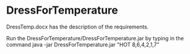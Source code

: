 # DressForTemperature
DressTemp.docx has the description of the requirements.

Run the DressForTemperature/DressForTemperature.jar by typing in the command java -jar DressForTemperature.jar "HOT 8,6,4,2,1,7" 
